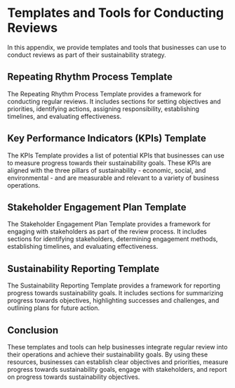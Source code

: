 Templates and Tools for Conducting Reviews
===============================================================

In this appendix, we provide templates and tools that businesses can use to conduct reviews as part of their sustainability strategy.

Repeating Rhythm Process Template
---------------------------------

The Repeating Rhythm Process Template provides a framework for conducting regular reviews. It includes sections for setting objectives and priorities, identifying actions, assigning responsibility, establishing timelines, and evaluating effectiveness.

Key Performance Indicators (KPIs) Template
------------------------------------------

The KPIs Template provides a list of potential KPIs that businesses can use to measure progress towards their sustainability goals. These KPIs are aligned with the three pillars of sustainability - economic, social, and environmental - and are measurable and relevant to a variety of business operations.

Stakeholder Engagement Plan Template
------------------------------------

The Stakeholder Engagement Plan Template provides a framework for engaging with stakeholders as part of the review process. It includes sections for identifying stakeholders, determining engagement methods, establishing timelines, and evaluating effectiveness.

Sustainability Reporting Template
---------------------------------

The Sustainability Reporting Template provides a framework for reporting progress towards sustainability goals. It includes sections for summarizing progress towards objectives, highlighting successes and challenges, and outlining plans for future action.

Conclusion
----------

These templates and tools can help businesses integrate regular review into their operations and achieve their sustainability goals. By using these resources, businesses can establish clear objectives and priorities, measure progress towards sustainability goals, engage with stakeholders, and report on progress towards sustainability objectives.
